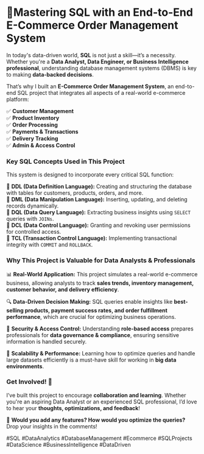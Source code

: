 
# **🚀Mastering SQL with an End-to-End E-Commerce Order Management System**

In today's data-driven world, **SQL** is not just a skill—it’s a necessity. Whether you're a **Data Analyst, Data Engineer, or Business Intelligence professional**, understanding database management systems (DBMS) is key to making **data-backed decisions**.  

That’s why I built an **E-Commerce Order Management System**, an end-to-end SQL project that integrates all aspects of a real-world e-commerce platform:  

✅ **Customer Management**  
✅ **Product Inventory**  
✅ **Order Processing**  
✅ **Payments & Transactions**  
✅ **Delivery Tracking**  
✅ **Admin & Access Control**  

### **Key SQL Concepts Used in This Project**  
This system is designed to incorporate every critical SQL function:  

🔹 **DDL (Data Definition Language):** Creating and structuring the database with tables for customers, products, orders, and more.  
🔹 **DML (Data Manipulation Language):** Inserting, updating, and deleting records dynamically.  
🔹 **DQL (Data Query Language):** Extracting business insights using `SELECT` queries with `JOINs`.  
🔹 **DCL (Data Control Language):** Granting and revoking user permissions for controlled access.  
🔹 **TCL (Transaction Control Language):** Implementing transactional integrity with `COMMIT` and `ROLLBACK`.  

### **Why This Project is Valuable for Data Analysts & Professionals**  

📊 **Real-World Application:** This project simulates a real-world e-commerce business, allowing analysts to track **sales trends, inventory management, customer behavior, and delivery efficiency**.  

🔍 **Data-Driven Decision Making:** SQL queries enable insights like **best-selling products, payment success rates, and order fulfillment performance**, which are crucial for optimizing business operations.  

🔐 **Security & Access Control:** Understanding **role-based access** prepares professionals for **data governance & compliance**, ensuring sensitive information is handled securely.  

🔄 **Scalability & Performance:** Learning how to optimize queries and handle large datasets efficiently is a must-have skill for working in **big data environments**.  

### **Get Involved! 🚀**  

I’ve built this project to encourage **collaboration and learning**. Whether you're an aspiring Data Analyst or an experienced SQL professional, I’d love to hear your **thoughts, optimizations, and feedback**!  

🔗 **Would you add any features? How would you optimize the queries?** Drop your insights in the comments!  

#SQL #DataAnalytics #DatabaseManagement #Ecommerce #SQLProjects #DataScience #BusinessIntelligence #DataDriven

